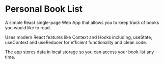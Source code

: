 # Personal Book List

A simple React single-page Web App that allows you to keep track of books you would like to read.

Uses modern React features like Context and Hooks including, useState, useContext and useReducer for 
efficient functionality and clean code. 

The app stores data in local storage so you can access your book list any time. 
